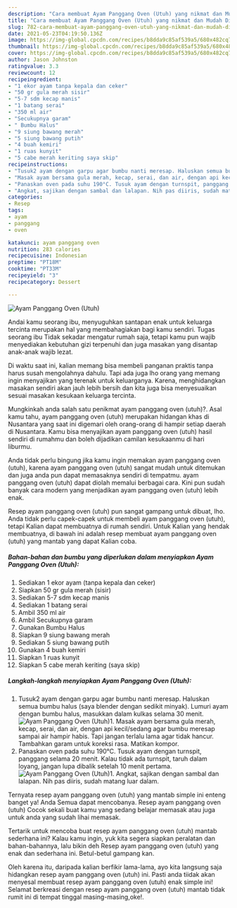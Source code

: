 ```yaml
---
description: "Cara membuat Ayam Panggang Oven (Utuh) yang nikmat dan Mudah Dibuat"
title: "Cara membuat Ayam Panggang Oven (Utuh) yang nikmat dan Mudah Dibuat"
slug: 782-cara-membuat-ayam-panggang-oven-utuh-yang-nikmat-dan-mudah-dibuat
date: 2021-05-23T04:19:50.136Z
image: https://img-global.cpcdn.com/recipes/b8dda9c85af539a5/680x482cq70/ayam-panggang-oven-utuh-foto-resep-utama.jpg
thumbnail: https://img-global.cpcdn.com/recipes/b8dda9c85af539a5/680x482cq70/ayam-panggang-oven-utuh-foto-resep-utama.jpg
cover: https://img-global.cpcdn.com/recipes/b8dda9c85af539a5/680x482cq70/ayam-panggang-oven-utuh-foto-resep-utama.jpg
author: Jason Johnston
ratingvalue: 3.3
reviewcount: 12
recipeingredient:
- "1 ekor ayam tanpa kepala dan ceker"
- "50 gr gula merah sisir"
- "5-7 sdm kecap manis"
- "1 batang serai"
- "350 ml air"
- "Secukupnya garam"
- " Bumbu Halus"
- "9 siung bawang merah"
- "5 siung bawang putih"
- "4 buah kemiri"
- "1 ruas kunyit"
- "5 cabe merah keriting saya skip"
recipeinstructions:
- "Tusuk2 ayam dengan garpu agar bumbu nanti meresap. Haluskan semua bumbu halus (saya blender dengan sedikit minyak). Lumuri ayam dengan bumbu halus, masukkan dalam kulkas selama 30 menit."
- "Masak ayam bersama gula merah, kecap, serai, dan air, dengan api kecil/sedang agar bumbu meresap sampai air hampir habis. Tapi jangan terlalu lama agar tidak hancur. Tambahkan garam untuk koreksi rasa. Matikan kompor."
- "Panaskan oven pada suhu 190°C. Tusuk ayam dengan turnspit, panggang selama 20 menit. Kalau tidak ada turnspit, taruh dalam loyang, jangan lupa dibalik setelah 10 menit pertama."
- "Angkat, sajikan dengan sambal dan lalapan. Nih pas diiris, sudah matang luar dalam."
categories:
- Resep
tags:
- ayam
- panggang
- oven

katakunci: ayam panggang oven 
nutrition: 283 calories
recipecuisine: Indonesian
preptime: "PT18M"
cooktime: "PT33M"
recipeyield: "3"
recipecategory: Dessert

---
```



![Ayam Panggang Oven (Utuh)](https://img-global.cpcdn.com/recipes/b8dda9c85af539a5/680x482cq70/ayam-panggang-oven-utuh-foto-resep-utama.jpg)

Andai kamu seorang ibu, menyuguhkan santapan enak untuk keluarga tercinta merupakan hal yang membahagiakan bagi kamu sendiri. Tugas seorang ibu Tidak sekadar mengatur rumah saja, tetapi kamu pun wajib menyediakan kebutuhan gizi terpenuhi dan juga masakan yang disantap anak-anak wajib lezat.

Di waktu  saat ini, kalian memang bisa membeli panganan praktis tanpa harus susah mengolahnya dahulu. Tapi ada juga lho orang yang memang ingin menyajikan yang terenak untuk keluarganya. Karena, menghidangkan masakan sendiri akan jauh lebih bersih dan kita juga bisa menyesuaikan sesuai masakan kesukaan keluarga tercinta. 



Mungkinkah anda salah satu penikmat ayam panggang oven (utuh)?. Asal kamu tahu, ayam panggang oven (utuh) merupakan hidangan khas di Nusantara yang saat ini digemari oleh orang-orang di hampir setiap daerah di Nusantara. Kamu bisa menyajikan ayam panggang oven (utuh) hasil sendiri di rumahmu dan boleh dijadikan camilan kesukaanmu di hari liburmu.

Anda tidak perlu bingung jika kamu ingin memakan ayam panggang oven (utuh), karena ayam panggang oven (utuh) sangat mudah untuk ditemukan dan juga anda pun dapat memasaknya sendiri di tempatmu. ayam panggang oven (utuh) dapat diolah memalui berbagai cara. Kini pun sudah banyak cara modern yang menjadikan ayam panggang oven (utuh) lebih enak.

Resep ayam panggang oven (utuh) pun sangat gampang untuk dibuat, lho. Anda tidak perlu capek-capek untuk membeli ayam panggang oven (utuh), tetapi Kalian dapat membuatnya di rumah sendiri. Untuk Kalian yang hendak membuatnya, di bawah ini adalah resep membuat ayam panggang oven (utuh) yang mantab yang dapat Kalian coba.

<!--inarticleads1-->

##### Bahan-bahan dan bumbu yang diperlukan dalam menyiapkan Ayam Panggang Oven (Utuh):

1. Sediakan 1 ekor ayam (tanpa kepala dan ceker)
1. Siapkan 50 gr gula merah (sisir)
1. Sediakan 5-7 sdm kecap manis
1. Sediakan 1 batang serai
1. Ambil 350 ml air
1. Ambil Secukupnya garam
1. Gunakan  Bumbu Halus
1. Siapkan 9 siung bawang merah
1. Sediakan 5 siung bawang putih
1. Gunakan 4 buah kemiri
1. Siapkan 1 ruas kunyit
1. Siapkan 5 cabe merah keriting (saya skip)




<!--inarticleads2-->

##### Langkah-langkah menyiapkan Ayam Panggang Oven (Utuh):

1. Tusuk2 ayam dengan garpu agar bumbu nanti meresap. Haluskan semua bumbu halus (saya blender dengan sedikit minyak). Lumuri ayam dengan bumbu halus, masukkan dalam kulkas selama 30 menit.
<img src="https://img-global.cpcdn.com/steps/e616f345e76ff996/160x128cq70/ayam-panggang-oven-utuh-langkah-memasak-1-foto.jpg" alt="Ayam Panggang Oven (Utuh)">1. Masak ayam bersama gula merah, kecap, serai, dan air, dengan api kecil/sedang agar bumbu meresap sampai air hampir habis. Tapi jangan terlalu lama agar tidak hancur. Tambahkan garam untuk koreksi rasa. Matikan kompor.
1. Panaskan oven pada suhu 190°C. Tusuk ayam dengan turnspit, panggang selama 20 menit. Kalau tidak ada turnspit, taruh dalam loyang, jangan lupa dibalik setelah 10 menit pertama.
<img src="//assets-global.cpcdn.com/assets/icons/button_play-2c75c40dde080a61004c1f40b05d8f140eaff45d7e9e6481dc71c63d2e7c4909.png" alt="Ayam Panggang Oven (Utuh)">1. Angkat, sajikan dengan sambal dan lalapan. Nih pas diiris, sudah matang luar dalam.




Ternyata resep ayam panggang oven (utuh) yang mantab simple ini enteng banget ya! Anda Semua dapat mencobanya. Resep ayam panggang oven (utuh) Cocok sekali buat kamu yang sedang belajar memasak atau juga untuk anda yang sudah lihai memasak.

Tertarik untuk mencoba buat resep ayam panggang oven (utuh) mantab sederhana ini? Kalau kamu ingin, yuk kita segera siapkan peralatan dan bahan-bahannya, lalu bikin deh Resep ayam panggang oven (utuh) yang enak dan sederhana ini. Betul-betul gampang kan. 

Oleh karena itu, daripada kalian berfikir lama-lama, ayo kita langsung saja hidangkan resep ayam panggang oven (utuh) ini. Pasti anda tiidak akan menyesal membuat resep ayam panggang oven (utuh) enak simple ini! Selamat berkreasi dengan resep ayam panggang oven (utuh) mantab tidak rumit ini di tempat tinggal masing-masing,oke!.

